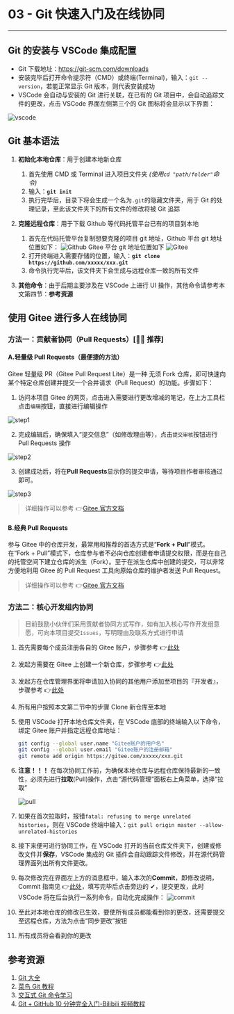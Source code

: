 # 03 - Git 快速入门及在线协同

---

## Git 的安装与 VSCode 集成配置

- Git 下载地址：https://git-scm.com/downloads
- 安装完毕后打开命令提示符（CMD）或终端(Terminal)，输入：`git --version`，若能正常显示 Git 版本，则代表安装成功
- VSCode 会自动与安装的 Git 进行关联，在已有的 Git 项目中，会自动追踪文件的更改，点击 VSCode 界面左侧第三个的 Git 图标将会显示以下界面：

![vscode](https://user-images.githubusercontent.com/1217769/29250412-5b01d194-8042-11e7-90e6-a03e0d78af41.gif)

## Git 基本语法

1. **初始化本地仓库**：用于创建本地新仓库

   1. 首先使用 CMD 或 Terminal 进入项目文件夹 _(使用`cd "path/folder"`命令)_
   2. 输入：**`git init`**
   3. 执行完毕后，目录下将会生成一个名为`.git`的隐藏文件夹，用于 Git 的处理记录，至此该文件夹下的所有文件的修改将被 Git 追踪

2. **克隆远程仓库**：用于下载 Github 等代码托管平台已有的项目到本地
   1. 首先在代码托管平台复制想要克隆的项目 git 地址，Github 平台 git 地址位置如下：
      ![Github](https://docs.github.com/assets/images/help/repository/https-url-clone.png)
      Gitee 平台 git 地址位置如下
      ![Gitee](https://images.gitee.com/uploads/images/2018/0815/115602_7e40b5ff_551147.png "Gitee")
   2. 打开终端进入需要存储的位置，输入：**`git clone https://github.com/xxxxx/xxx.git`**
   3. 命令执行完毕后，该文件夹下会生成与远程仓库一致的所有文件
3. **其他命令**：由于后期主要涉及在 VSCode 上进行 UI 操作，其他命令请参考本文第四节：**参考资源**

## 使用 Gitee 进行多人在线协同

### 方法一：贡献者协同（Pull Requests）[💁‍♂️ 推荐]

#### A.轻量级 Pull Requests（最便捷的方法）

Gitee 轻量级 PR（Gitee Pull Request Lite）是一种 无须 Fork 仓库，即可快速向某个特定仓库创建并提交一个合并请求（Pull Request）的功能。步骤如下：

1. 访问本项目 Gitee 的网页，点击进入需要进行更改增减的笔记，在上方工具栏点击`编辑`按钮，直接进行编辑操作

![step1](https://images.gitee.com/uploads/images/2020/0313/082742_a8d773fb_551147.png)

2. 完成编辑后，确保填入“提交信息”（如修改理由等），点击`提交审核`按钮进行 Pull Requests 操作

![step2](https://images.gitee.com/uploads/images/2020/0313/083037_f17b136d_551147.png)

3. 创建成功后，将在**Pull Requests**显示你的提交申请，等待项目作者审核通过即可。

![step3](https://images.gitee.com/uploads/images/2020/0313/083226_55786b86_551147.png)

> 详细操作可以参考 👉[Gitee 官方文档](https://gitee.com/help/articles/4291#article-header2)

#### B.经典 Pull Requests

参与 Gitee 中的仓库开发，最常用和推荐的首选方式是“**Fork + Pull**”模式。在“Fork + Pull”模式下，仓库参与者不必向仓库创建者申请提交权限，而是在自己的托管空间下建立仓库的派生（Fork）。至于在派生仓库中创建的提交，可以非常方便地利用 Gitee 的 Pull Request 工具向原始仓库的维护者发送 Pull Request。

> 详细操作可以参考 👉[Gitee 官方文档](https://gitee.com/help/articles/4128#article-header0)

### 方法二：核心开发组内协同

> 目前鼓励小伙伴们采用贡献者协同方式写作，如有加入核心写作开发组意愿，可向本项目提交`Issues`，写明理由及联系方式进行申请

1. 首先需要每个成员注册各自的 Gitee 账户，步骤参考 👉[此处](https://gitee.com/help/articles/4113)
2. 发起方需要在 Gitee 上创建一个新仓库，步骤参考 👉[此处](https://gitee.com/help/articles/4120)
3. 发起方在仓库管理界面将申请加入协同的其他用户添加至项目的『开发者』，步骤参考 👉[此处](https://gitee.com/help/articles/4175)
4. 所有用户按照本文第二节中的步骤 Clone 新仓库至本地
5. 使用 VSCode 打开本地仓库文件夹，在 VSCode 底部的终端输入以下命令，绑定 Gitee 账户并指定远程仓库地址：

   ```bash
   git config --global user.name "Gitee账户的用户名"
   git config --global user.email "Gitee账户的注册邮箱"
   git remote add origin https://gitee.com/xxxxx/xxx.git
   ```

6. **注意！！！** 在每次协同工作前，为确保本地仓库与远程仓库保持最新的一致性，必须先进行**拉取**(Pull)操作，点击“源代码管理”面板右上角菜单，选择“拉取”

   ![pull](https://cache.yisu.com/upload/information/20210222/263/2395.jpg)

7. 如果在首次拉取时，报错`fatal: refusing to merge unrelated histories`，则在 VSCode 终端中输入：`git pull origin master --allow-unrelated-histories`
8. 接下来便可进行协同工作，在 VSCode 打开的当前仓库文件夹下，创建或修改文件并**保存**，VSCode 集成的 Git 插件会自动跟踪文件修改，并在源代码管理界面列出所有文件更改。
9. 每次修改完在界面左上方的消息框中，输入本次的**Commit**，即修改说明，Commit 指南见 👉[此处](https://gitee.com/help/articles/4231)，填写完毕后点击旁边的 ✔，提交更改，此时 VSCode 将在后台执行一系列命令，自动化完成操作：
   ![commit](https://user-images.githubusercontent.com/1217769/29250412-5b01d194-8042-11e7-90e6-a03e0d78af41.gif)
10. 至此对本地仓库的修改已生效，要使所有成员都能看到你的更改，还需要提交至远程仓库，方法为点击“同步更改”按钮
11. 所有成员将会看到你的更改

## 参考资源

1. [Git 大全](https://gitee.com/all-about-git)
2. [菜鸟 Git 教程](https://www.runoob.com/git/git-tutorial.html)
3. [交互式 Git 命令学习](https://oschina.gitee.io/learn-git-branching/)
4. [Git + GitHub 10 分钟完全入门-Bilibili 视频教程](https://www.bilibili.com/video/BV1KD4y1S7FL)
